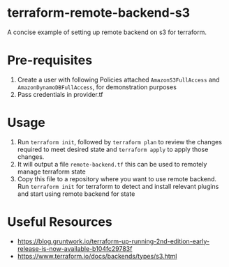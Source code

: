 # terraform-remote-backend-s3
A concise example of setting up remote backend on s3 for terraform.

# Pre-requisites

1. Create a user with following Policies attached `AmazonS3FullAccess` and `AmazonDynamoDBFullAccess`, for demonstration purposes
2. Pass credentials in provider.tf

# Usage

1. Run `terraform init`, followed by `terraform plan` to review the changes required to meet desired state and 
`terraform apply` to apply those changes.
2. It will output a file `remote-backend.tf` this can be used to remotely manage terraform state
3. Copy this file to a repository where you want to use remote backend. Run `terraform init` for terraform to detect and
 install relevant plugins and start using remote backend for state

# Useful Resources

- https://blog.gruntwork.io/terraform-up-running-2nd-edition-early-release-is-now-available-b104fc29783f
- https://www.terraform.io/docs/backends/types/s3.html